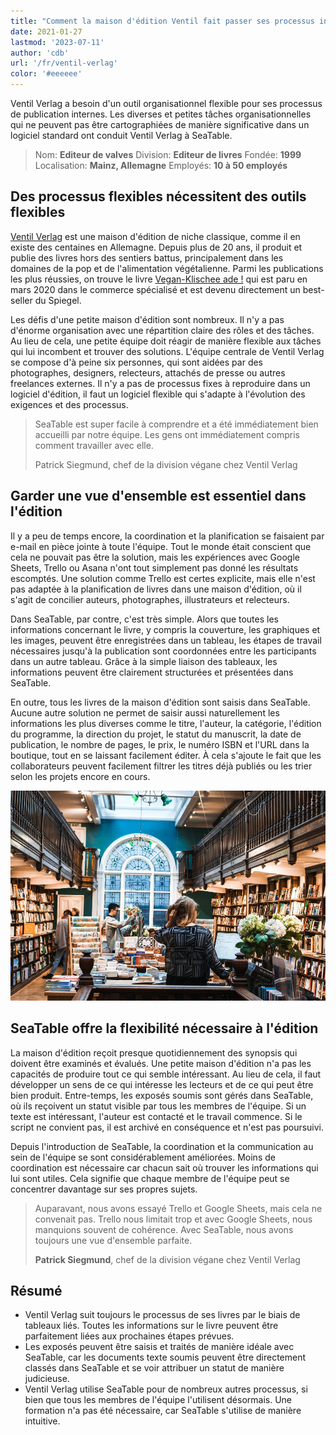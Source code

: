 ```yaml
---
title: "Comment la maison d'édition Ventil fait passer ses processus internes à la vitesse supérieure"
date: 2021-01-27
lastmod: '2023-07-11'
author: 'cdb'
url: '/fr/ventil-verlag'
color: '#eeeeee'
---
```


Ventil Verlag a besoin d'un outil organisationnel flexible pour ses processus de publication internes. Les diverses et petites tâches organisationnelles qui ne peuvent pas être cartographiées de manière significative dans un logiciel standard ont conduit Ventil Verlag à SeaTable.

> Nom: **Editeur de valves**
> Division: **Editeur de livres**
> Fondée: **1999**
> Localisation: **Mainz, Allemagne**
> Employés: **10 à 50 employés**

## Des processus flexibles nécessitent des outils flexibles

[Ventil Verlag](https://www.ventil-verlag.de/geschichte) est une maison d'édition de niche classique, comme il en existe des centaines en Allemagne. Depuis plus de 20 ans, il produit et publie des livres hors des sentiers battus, principalement dans les domaines de la pop et de l'alimentation végétalienne. Parmi les publications les plus réussies, on trouve le livre [Vegan-Klischee ade !](https://www.ventil-verlag.de/titel/1814/vegan-klischee-ade) qui est paru en mars 2020 dans le commerce spécialisé et est devenu directement un best-seller du Spiegel.

Les défis d'une petite maison d'édition sont nombreux. Il n'y a pas d'énorme organisation avec une répartition claire des rôles et des tâches. Au lieu de cela, une petite équipe doit réagir de manière flexible aux tâches qui lui incombent et trouver des solutions. L'équipe centrale de Ventil Verlag se compose d'à peine six personnes, qui sont aidées par des photographes, designers, relecteurs, attachés de presse ou autres freelances externes. Il n'y a pas de processus fixes à reproduire dans un logiciel d'édition, il faut un logiciel flexible qui s'adapte à l'évolution des exigences et des processus.

> SeaTable est super facile à comprendre et a été immédiatement bien accueilli par notre équipe. Les gens ont immédiatement compris comment travailler avec elle.
>
> Patrick Siegmund, chef de la division végane chez Ventil Verlag

## Garder une vue d'ensemble est essentiel dans l'édition

Il y a peu de temps encore, la coordination et la planification se faisaient par e-mail en pièce jointe à toute l'équipe. Tout le monde était conscient que cela ne pouvait pas être la solution, mais les expériences avec Google Sheets, Trello ou Asana n'ont tout simplement pas donné les résultats escomptés. Une solution comme Trello est certes explicite, mais elle n'est pas adaptée à la planification de livres dans une maison d'édition, où il s'agit de concilier auteurs, photographes, illustrateurs et relecteurs.

Dans SeaTable, par contre, c'est très simple. Alors que toutes les informations concernant le livre, y compris la couverture, les graphiques et les images, peuvent être enregistrées dans un tableau, les étapes de travail nécessaires jusqu'à la publication sont coordonnées entre les participants dans un autre tableau. Grâce à la simple liaison des tableaux, les informations peuvent être clairement structurées et présentées dans SeaTable.

En outre, tous les livres de la maison d'édition sont saisis dans SeaTable. Aucune autre solution ne permet de saisir aussi naturellement les informations les plus diverses comme le titre, l'auteur, la catégorie, l'édition du programme, la direction du projet, le statut du manuscrit, la date de publication, le nombre de pages, le prix, le numéro ISBN et l'URL dans la boutique, tout en se laissant facilement éditer. À cela s'ajoute le fait que les collaborateurs peuvent facilement filtrer les titres déjà publiés ou les trier selon les projets encore en cours.

![Des processus flexibles dans l'édition grâce à SeaTable](images/ventil-verlag.jpg)

## SeaTable offre la flexibilité nécessaire à l'édition

La maison d'édition reçoit presque quotidiennement des synopsis qui doivent être examinés et évalués. Une petite maison d'édition n'a pas les capacités de produire tout ce qui semble intéressant. Au lieu de cela, il faut développer un sens de ce qui intéresse les lecteurs et de ce qui peut être bien produit. Entre-temps, les exposés soumis sont gérés dans SeaTable, où ils reçoivent un statut visible par tous les membres de l'équipe. Si un texte est intéressant, l'auteur est contacté et le travail commence. Si le script ne convient pas, il est archivé en conséquence et n'est pas poursuivi.

Depuis l'introduction de SeaTable, la coordination et la communication au sein de l'équipe se sont considérablement améliorées. Moins de coordination est nécessaire car chacun sait où trouver les informations qui lui sont utiles. Cela signifie que chaque membre de l'équipe peut se concentrer davantage sur ses propres sujets.

> Auparavant, nous avons essayé Trello et Google Sheets, mais cela ne convenait pas. Trello nous limitait trop et avec Google Sheets, nous manquions souvent de cohérence. Avec SeaTable, nous avons toujours une vue d'ensemble parfaite.
>
> **Patrick Siegmund**, chef de la division végane chez Ventil Verlag

## Résumé

- Ventil Verlag suit toujours le processus de ses livres par le biais de tableaux liés. Toutes les informations sur le livre peuvent être parfaitement liées aux prochaines étapes prévues.
- Les exposés peuvent être saisis et traités de manière idéale avec SeaTable, car les documents texte soumis peuvent être directement classés dans SeaTable et se voir attribuer un statut de manière judicieuse.
- Ventil Verlag utilise SeaTable pour de nombreux autres processus, si bien que tous les membres de l'équipe l'utilisent désormais. Une formation n'a pas été nécessaire, car SeaTable s'utilise de manière intuitive.
